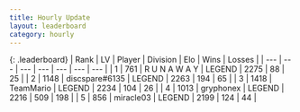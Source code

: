```yaml
---
title: Hourly Update
layout: leaderboard
category: hourly
---
```


{: .leaderboard}
| Rank | LV | Player | Division | Elo | Wins | Losses |
| --- | --- | --- | --- | --- | --- | --- |
| <span data-change="0">1</span> | 761 | <span title="ID: 66144">R U N A W A Y</span> | LEGEND | <span data-change="0">2275</span> | <span data-change="0">88</span> | <span data-change="0">25</span> |
| <span data-change="0">2</span> | 1148 | <span title="ID: 203132">discspare#6135</span> | LEGEND | <span data-change="0">2263</span> | <span data-change="0">194</span> | <span data-change="0">65</span> |
| <span data-change="0">3</span> | 1418 | <span title="ID: 164871">TeamMario</span> | LEGEND | <span data-change="0">2234</span> | <span data-change="0">104</span> | <span data-change="0">26</span> |
| <span data-change="0">4</span> | 1013 | <span title="ID: 315148">gryphonex</span> | LEGEND | <span data-change="13">2216</span> | <span data-change="3">509</span> | <span data-change="0">198</span> |
| <span data-change="0">5</span> | 856 | <span title="ID: 416373">miracle03</span> | LEGEND | <span data-change="0">2199</span> | <span data-change="0">124</span> | <span data-change="0">44</span> |